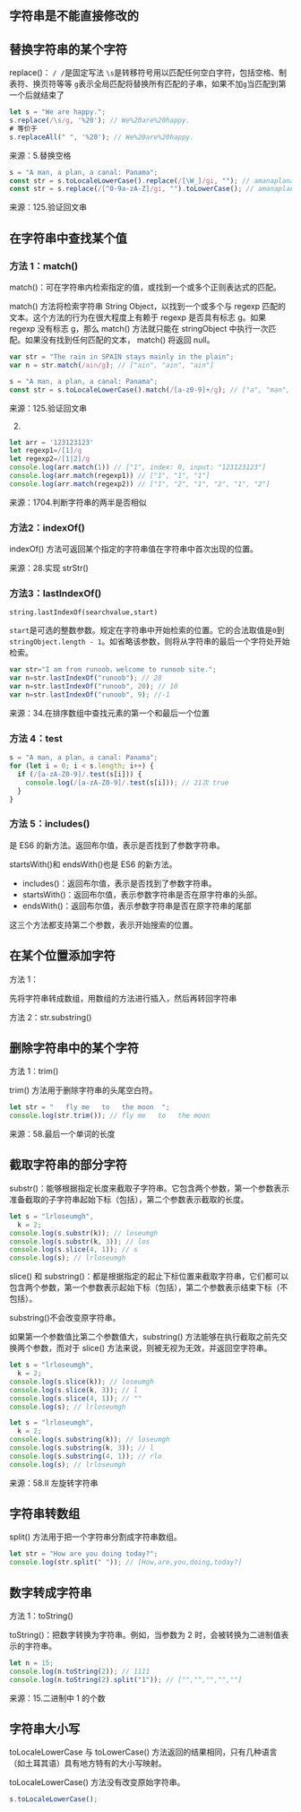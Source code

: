 ## 字符串是不能直接修改的

## 替换字符串的某个字符

replace()：
`/ /`是固定写法
`\s`是转移符号用以匹配任何空白字符，包括空格、制表符、换页符等等
`g`表示全局匹配将替换所有匹配的子串，如果不加`g`当匹配到第一个后就结束了

```javascript
let s = "We are happy.";
s.replace(/\s/g, '%20'); // We%20are%20happy.
# 等价于
s.replaceAll(" ", '%20'); // We%20are%20happy.
```

来源：5.替换空格

```javascript
s = "A man, a plan, a canal: Panama";
const str = s.toLocaleLowerCase().replace(/[\W_]/gi, ""); // amanaplanacanalpanama
const str = s.replace(/[^0-9a-zA-Z]/gi, "").toLowerCase(); // amanaplanacanalpanama
```

来源：125.验证回文串

## 在字符串中查找某个值
### 方法 1：match()

match()：可在字符串内检索指定的值，或找到一个或多个正则表达式的匹配。

match() 方法将检索字符串 String Object，以找到一个或多个与 regexp 匹配的文本。这个方法的行为在很大程度上有赖于 regexp 是否具有标志 g。如果 regexp 没有标志 g，那么 match() 方法就只能在 stringObject 中执行一次匹配。如果没有找到任何匹配的文本， match() 将返回 null。

```javascript
var str = "The rain in SPAIN stays mainly in the plain";
var n = str.match(/ain/g); // ["ain", "ain", "ain"]
```

```javascript
s = "A man, a plan, a canal: Panama";
const str = s.toLocaleLowerCase().match(/[a-z0-9]+/g); // ["a", "man", "a", "plan", "a", "canal", "panama"]
```

来源：125.验证回文串

2. 

```javascript
let arr = '123123123'
let regexp1=/[1]/g
let regexp2=/[1|2]/g
console.log(arr.match(1)) // ["1", index: 0, input: "123123123"]
console.log(arr.match(regexp1)) // ["1", "1", "1"]
console.log(arr.match(regexp2)) // ["1", "2", "1", "2", "1", "2"]
```

来源：1704.判断字符串的两半是否相似

### 方法2：indexOf()

indexOf() 方法可返回某个指定的字符串值在字符串中首次出现的位置。

来源：28.实现 strStr()

### 方法3：lastIndexOf()

`string.lastIndexOf(searchvalue,start)`

`start`是可选的整数参数。规定在字符串中开始检索的位置。它的合法取值是`0`到`stringObject.length - 1`。如省略该参数，则将从字符串的最后一个字符处开始检索。

```javascript
var str="I am from runoob，welcome to runoob site.";
var n=str.lastIndexOf("runoob"); // 28
var n=str.lastIndexOf("runoob", 20); // 10
var n=str.lastIndexOf("runoob", 9); //-1
```

来源：34.在排序数组中查找元素的第一个和最后一个位置

### 方法 4：test

```javascript
s = "A man, a plan, a canal: Panama";
for (let i = 0; i < s.length; i++) {
  if (/[a-zA-Z0-9]/.test(s[i])) {
    console.log(/[a-zA-Z0-9]/.test(s[i])); // 21次 true
  }
}
```

### 方法 5：includes()

是 ES6 的新方法。返回布尔值，表示是否找到了参数字符串。

startsWith()和 endsWith()也是 ES6 的新方法。

- includes()：返回布尔值，表示是否找到了参数字符串。
- startsWith()：返回布尔值，表示参数字符串是否在原字符串的头部。
- endsWith()：返回布尔值，表示参数字符串是否在原字符串的尾部

这三个方法都支持第二个参数，表示开始搜索的位置。

## 在某个位置添加字符

方法 1：

先将字符串转成数组，用数组的方法进行插入，然后再转回字符串

方法 2：str.substring()

## 删除字符串中的某个字符

方法 1：trim()

trim() 方法用于删除字符串的头尾空白符。

```javascript
let str = "   fly me   to   the moon  ";
console.log(str.trim()); // fly me   to   the moon
```

来源：58.最后一个单词的长度

## 截取字符串的部分字符

substr()：能够根据指定长度来截取子字符串。它包含两个参数，第一个参数表示准备截取的子字符串起始下标（包括），第二个参数表示截取的长度。

```javascript
let s = "lrloseumgh",
  k = 2;
console.log(s.substr(k)); // loseumgh
console.log(s.substr(k, 3)); // los
console.log(s.slice(4, 1)); // s
console.log(s); // lrloseumgh
```

slice() 和 substring()：都是根据指定的起止下标位置来截取字符串，它们都可以包含两个参数，第一个参数表示起始下标（包括），第二个参数表示结束下标（不包括）。

substring()不会改变原字符串。

如果第一个参数值比第二个参数值大，substring() 方法能够在执行截取之前先交换两个参数，而对于 slice() 方法来说，则被无视为无效，并返回空字符串。

```javascript
let s = "lrloseumgh",
  k = 2;
console.log(s.slice(k)); // loseumgh
console.log(s.slice(k, 3)); // l
console.log(s.slice(4, 1)); // ""
console.log(s); // lrloseumgh
```

```javascript
let s = "lrloseumgh",
  k = 2;
console.log(s.substring(k)); // loseumgh
console.log(s.substring(k, 3)); // l
console.log(s.substring(4, 1)); // rlo
console.log(s); // lrloseumgh
```

来源：58.II 左旋转字符串

## 字符串转数组

split() 方法用于把一个字符串分割成字符串数组。

```javascript
let str = "How are you doing today?";
console.log(str.split(" ")); // [How,are,you,doing,today?]
```

## 数字转成字符串

方法 1：toString()

toString()：把数字转换为字符串。例如，当参数为 2 时，会被转换为二进制值表示的字符串。

```javascript
let n = 15;
console.log(n.toString(2)); // 1111
console.log(n.toString(2).split("1")); // ["","","","",""]
```

来源：15.二进制中 1 的个数

## 字符串大小写

toLocaleLowerCase 与 toLowerCase() 方法返回的结果相同，只有几种语言（如土耳其语）具有地方特有的大小写映射。

toLocaleLowerCase() 方法没有改变原始字符串。

```javascript
s.toLocaleLowerCase();
```
